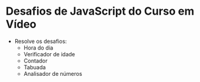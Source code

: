 # Desafios de JavaScript do Curso em Vídeo
 - Resolve os desafios: 
   - Hora do dia
   - Verificador de idade
   - Contador
   - Tabuada
   - Analisador de números
